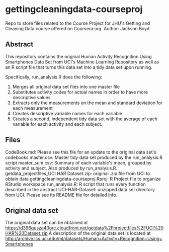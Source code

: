 # gettingcleaningdata-courseproj
Repo to store files related to the Course Project for JHU's Getting and Cleaning Data course offered on Coursera.org.
Author: Jackson Boyd

## Abstract
This repository contains the original Human Activity Recognition Using Smartphones Data Set from UCI's Machine Learning Repository as well as an R script file that turns this data set into a tidy data set upon running.

Specifically, run_analysis.R does the following:
1. Merges all original data set files into one master file
2. Substitutes activity codes for actual names in order to have more descriptive values
3. Extracts only the measurements on the mean and standard deviation for each measurement
4. Creates descriptive variable names for each variable
5. Creates a second, independent tidy data set with the average of each variable for each activity and each subject.

## Files

CodeBook.md: Please see this file for an update to the original data set's codebooks
master.csv: Master tidy data set produced by the run_analysis.R script
master_sum.csv: Summary of each variable's mean, grouped by activity and subject. Also produced by run_analysis.R.
getdata_projectfiles_UCI HAR Dataset.zip: original .zip file from UCI to obtain data
gettingcleaningdata-courseproj.Rproj: R Project file to organize RStudio workspace
run_analysis.R: R script that runs every function described in the abstract
UCI-HAR-Dataset: unzipped data set directory from UCI. Please see its README file for detailed info.


## Original data set

The original data set can be obtained at https://d396qusza40orc.cloudfront.net/getdata%2Fprojectfiles%2FUCI%20HAR%20Dataset.zip
A description of the original data set is located at http://archive.ics.uci.edu/ml/datasets/Human+Activity+Recognition+Using+Smartphones